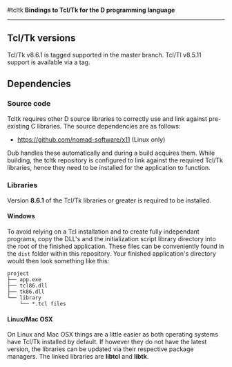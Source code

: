 #tcltk
**Bindings to Tcl/Tk for the D programming language**

---

## Tcl/Tk versions

Tcl/Tk v8.6.1 is tagged supported in the master branch. Tcl/Tl v8.5.11 support
is available via a tag.

## Dependencies

### Source code

Tcltk requires other D source libraries to correctly use and link against
pre-existing C libraries. The source dependencies are as follows:

 * https://github.com/nomad-software/x11 (Linux only)

Dub handles these automatically and during a build acquires them. While
building, the tcltk repository is configured to link against the required
Tcl/Tk libraries, hence they need to be installed for the application to
function.

### Libraries

Version **8.6.1** of the Tcl/Tk libraries or greater is required to be
installed.

#### Windows

To avoid relying on a Tcl installation and to create fully independant
programs, copy the DLL's and the initialization script library directory into
the root of the finished application. These files can be conveniently found in
the `dist` folder within this repository. Your finished application's directory
would then look something like this:
```
project
├── app.exe
├── tcl86.dll
├── tk86.dll
└── library
    └── *.tcl files
```

#### Linux/Mac OSX

On Linux and Mac OSX things are a little easier as both operating systems have
Tcl/Tk installed by default. If however they do not have the latest version,
the libraries can be updated via their respective package managers. The linked
libraries are **libtcl** and **libtk**.
